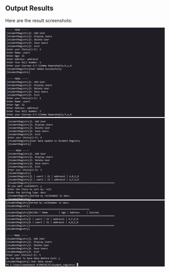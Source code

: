 ## Output Results

Here are the result screenshots:

![Result 1](Results/output1.png)
![Result 1](Results/output2.png)
![Result 1](Results/output3.png)
